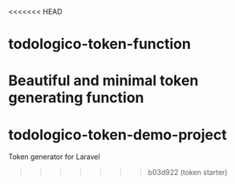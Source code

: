<<<<<<< HEAD
# todologico-token-function
Beautiful and minimal token generating function
=======
# todologico-token-demo-project
Token generator for Laravel
>>>>>>> b03d922 (token starter)

